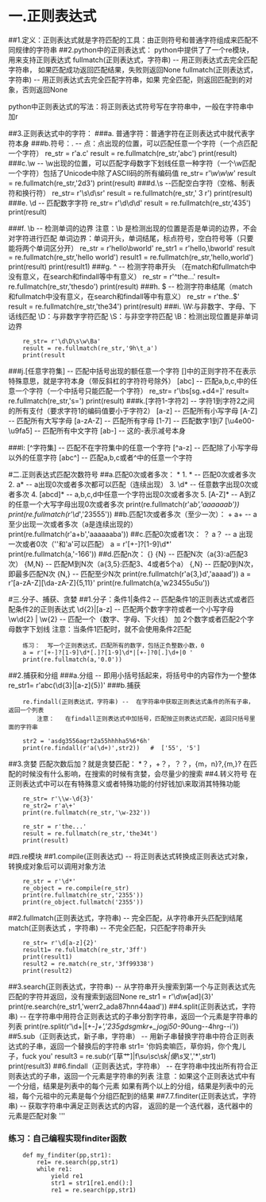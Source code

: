 # 一.正则表达式
##1.定义：正则表达式就是字符匹配的工具：由正则符号和普通字符组成来匹配不同规律的字符串
##2.python中的正则表达式：
	python中提供了了一个re模块，用来支持正则表达式
	fullmatch(正则表达式，字符串)  -- 用正则表达式去完全匹配字符串，
                                    如果匹配成功返回匹配结果，失败则返回None
     fullmatch(正则表达式，字符串)  -- 用正则表达式去完全匹配字符串，如果
                                    完全匹配，则返回匹配到的对象，否则返回None

python中正则表达式的写法：将正则表达式符号写在字符串中，一般在字符串中加r

##3.正则表达式中的字符：
###a. 普通字符：普通字符在正则表达式中就代表字符本身
###b.符号：. -- 点：点出现的位置，可以匹配任意一个字符（一个点匹配一个字符）
		re_str = r'a.c'
		result = re.fullmatch(re_str,'abc')
		print(result)
###c.\w -- \w出现的位置，可以匹配字母数字下划线任意一种字符（一个\w匹配一个字符）包括了Unicode中除了ASCII码的所有编码值
		re_str= r'\w\w\w'
		result = re.fullmatch(re_str,'2d3')
		print(result)
###d.\s --匹配空白字符（空格、制表符和换行符）
		re_str= r'\s\d\sr'
		result = re.fullmatch(re_str,' 3 r')
		print(result)
###e. \d  -- 匹配数字字符
re_str= r'\d\d\d'
result = re.fullmatch(re_str,'435')
print(result)

###f. \b -- 检测单词的边界
注意：\b 是检测出现的位置是否是单词的边界，不会对字符进行匹配
单词边界：单词开头，单词结尾，标点符号，空白符号等（只要能将两个单词区分开）
		re_str = r'hello\bworld'
		re_str1 = r'hello,\bworld'
		result = re.fullmatch(re_str,'hello world')
		result1 = re.fullmatch(re_str,'hello,world')
		print(result)
		print(result1)
###g. ^ -- 检测字符串开头 （在match和fullmatch中没有意义，在search和findall等中有意义）
		re_str = r'^the...'
		result= re.fullmatch(re_str,'thesdo')
		print(result)
###h. $ --  检测字符串结尾（match和fullmatch中没有意义，在search和findall等中有意义）
		re_str = r'the..$'
		result = re.fullmatch(re_str,'the34')
		print(result)
###i.
		\W:与非数字、字母、下话线匹配
		\D：与非数字字符匹配
		\S：与非空字符匹配
		\B：检测出现位置是非单词边界

		re_str= r'\d\D\s\w\Ba'
		result = re.fullmatch(re_str,'9h\t_a')
		print(result
###j.[任意字符集]  -- 匹配中括号出现的额任意一个字符
    []中的正则字符不在表示特殊意思，就是字符本身（带反斜杠的字符符号除外）
    [abc] --  匹配a,b,c,中的任意一个字符（一个中括号只能匹配一个字符）
		re_str= r'\bs[sg.+d4=]'
		result= re.fullmatch(re_str,'s=')
		print(result)
###k.[字符1-字符2]  --  字符1到字符2之间的所有支付（要求字符1的编码值要小于字符2）
			[a-z]  -- 匹配所有小写字母
			[A-Z]  -- 匹配所有大写字母
			[a-zA-Z]  --  匹配所有字母
			[1-7]  --  匹配数字1到7
			[\u4e00-\u9fa5]  --  匹配所有中文字符
			[ab-] --  这的-表示减号本身

###l: [^字符集] -- 匹配不在字符集中的任意一个字符
		[^a-z]  --  匹配除了小写字母以外的任意字符
		[abc^]  --  匹配a,b,c或者^中的任意一个字符

#二.正则表达式匹配次数符号
##a.匹配0次或者多次： *
		1. *  --  匹配0次或者多次
		2. a* --  a出现0次或者多次都可以匹配（连续出现）
		3. \d* --  任意数字出现0次或者多次
		4. [abcd]* -- a,b,c,d中任意一个字符出现0次或者多次
		5. [A-Z]*  -- A到Z的任意一个大写字母出现0次或者多次
		print(re.fullmatch(r'a*b','aaaaaab'))
		print(re.fullmatch(r'\d*','23555'))
##b.匹配1次或者多次（至少一次）：  +
		a+  -- a至少出现一次或者多次（a是连续出现的）
		print(re.fullmatch(r'a+b','aaaaaaba'))
##c.匹配0次或者1次：  ？
		a？  --  a 出现一次或者0次（''和'a'可以匹配）
		a = r'[+-]?[1-9]\d*'
		print(re.fullmatch(a,'-166'))
##d.匹配n次：  {}
		{N}  --  匹配N次（a{3}:a匹配3次）
		{M,N}  --  匹配M到N次（a{3,5}:匹配3、4或者5个a）
		{,N}  --  匹配0到N次，即最多匹配N次
		{N,}  --  匹配至少N次 
		print(re.fullmatch(r'a{3,}d','aaaad'))
		a = r'[a-zA-Z][\da-zA-Z]{5,11}'
		print(re.fullmatch(a,'w23455u5u'))

#三.分子、捕获、贪婪
##1.分子：条件1|条件2  --  匹配条件1的正则表达式或者匹配条件2的正则表达式
		\d{2}|[a-z]    --  匹配两个数字字符或者一个小写字母
		\w\d{2} | \w{2} -- 匹配一个（数字、字母、下火线） 加 2个数字或者匹配2个字母数字下划线
		注意：当条件1匹配时，就不会使用条件2匹配

		练习：  写一个正则表达式，匹配所有的数字，包括正负整数小数，0
		a = r'[+-]?[1-9]\d*[.]?[1-9]\d*|[+-]?0[.]\d+|0 '
		print(re.fullmatch(a,'0.0'))
##2.捕获和分组
###a.分组 -- 即用小括号括起来，将括号中的内容作为一个整体 
		re_str1= r'abc(\d{3}|[a-z]{5})'
###b.捕获

		re.findall(正则表达式，字符串) --  在字符串中获取正则表达式条件的所有子串，返回一个列表
		    注意：   在findall正则表达式中加括号，匹配按正则表达式匹配，返回只括号里面的字符串
		
		str2 = 'asdg3556agrt2a55hhhha5%6*6h'
		print(re.findall(r'a(\d+)',str2))   #  ['55', '5']
##3.贪婪 
		匹配次数后加？就是贪婪匹配： *？，+？，？？，{m，n}?,{m,}?
		在匹配的时候没有什么影响，在搜索的时候有贪婪，会尽量少的搜索
##4.转义符号
		在正则表达式中可以在有特殊意义或者特殊功能的付好钱加\来取消其特殊功能

		re_str= r'\\w-\d{3}'
		re_str2= r'a\+'
		print(re.fullmatch(re_str,'\w-232'))
		
		re_str = r'the...'
		result = re.fullmatch(re_str,'the34t')
		print(result)
#四.re模块
##1.compile(正则表达式) -- 将正则表达式转换成正则表达式对象，转换成对象后可以调用对象方法

		re_str = r'\d*'
		re_object = re.compile(re_str)
		print(re.fullmatch(re_str,'2355'))
		print(re_object.fullmatch('2355'))
##2.fullmatch(正则表达式，字符串) -- 完全匹配，从字符串开头匹配到结尾
match(正则表达式 ，字符串) -- 不完全匹配，只匹配字符串开头

		re_str= r'\d[a-z]{2}'
		result1= re.fullmatch(re_str,'3ff')
		print(result1)
		result2 = re.match(re_str,'3ff99338')
		print(result2)
##3.search(正则表达式，字符串) -- 从字符串开头搜索到第一个与正则表达式先匹配的字符并返回，没有搜索到返回None
		re_str1 = r'\d\w[ad]{3}'
		print(re.search(re_str1,'werr2_ada87hnn44aad'))
##4.split(正则表达式，字符串) -- 在字符串中用符合正则表达式的子串分割字符串，返回一个元素是字符串的列表
		print(re.split(r'\d+|[+*-]+','235gdsgmkr+_jogj50-9*0ung--4hrg--i'))
##5.sub（正则表达式，新子串，字符串） -- 用新子串替换字符串中符合正则表达式的子串，返回一个替换后的字符串
		str1= '你妈卖嘛匹，草你妈，你个鬼儿子，fuck you'
		result3 = re.sub(r'[草艹]|f\s*u\s*c\s*k|傻\s*叉','*',str1)
		print(result3)
##6.findall（正则表达式，字符串） -- 在字符串中找出所有符合正则表达式的子串，返回一个元素是字符串的列表
		注意 ：如果这个正则表达式中有一个分组，结果是列表中的每个元素
		       如果有两个以上的分组，结果是列表中的元祖，每个元祖中的元素是每个分组匹配到的结果
##7.7.finditer(正则表达式，字符串)  --  获取字符串中满足正则表达式的内容， 返回的是一个迭代器，迭代器中的元素是匹配对象
'''
###  练习：自己编程实现finditer函数
		def my_finditer(pp,str1):
		    re1= re.search(pp,str1)
		    while re1:
		        yield re1
		        str1 = str1[re1.end():]
		        re1 = re.search(pp,str1)